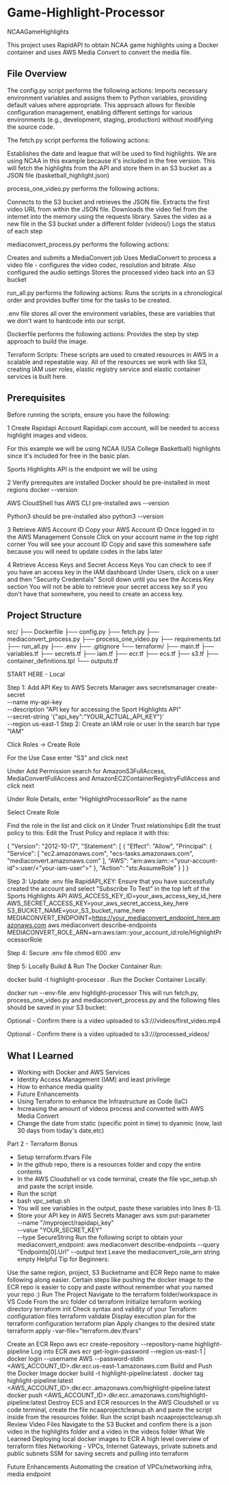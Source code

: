 # Game-Highlight-Processor

NCAAGameHighlights

This project uses RapidAPI to obtain NCAA game highlights using a Docker container and uses AWS Media Convert to convert the media file.

## **File Overview**
The config.py script performs the following actions: Imports necessary environment variables and assigns them to Python variables, providing default values where appropriate. This approach allows for flexible configuration management, enabling different settings for various environments (e.g., development, staging, production) without modifying the source code.

The fetch.py script performs the following actions:

Establishes the date and league that will be used to find highlights. We are using NCAA in this example because it's included in the free version. This will fetch the highlights from the API and store them in an S3 bucket as a JSON file (basketball_highlight.json)

process_one_video.py performs the following actions:

Connects to the S3 bucket and retrieves the JSON file. Extracts the first video URL from within the JSON file. Downloads the video fiel from the internet into the memory using the requests library. Saves the video as a new file in the S3 bucket under a different folder (videos/) Logs the status of each step

mediaconvert_process.py performs the following actions:

Creates and submits a MediaConvert job Uses MediaConvert to process a video file - configures the video codec, resolution and bitrate. Also configured the audio settings Stores the processed video back into an S3 bucket

run_all.py performs the following actions: Runs the scripts in a chronological order and provides buffer time for the tasks to be created.

.env file stores all over the environment variables, these are variables that we don't want to hardcode into our script.

Dockerfile performs the following actions: Provides the step by step approach to build the image.

Terraform Scripts: These scripts are used to created resources in AWS in a scalable and repeatable way. All of the resources we work with like S3, creating IAM user roles, elastic registry service and elastic container services is built here.

## **Prerequisites**
Before running the scripts, ensure you have the following:

1 Create Rapidapi Account
Rapidapi.com account, will be needed to access highlight images and videos.

For this example we will be using NCAA (USA College Basketball) highlights since it's included for free in the basic plan.

Sports Highlights API is the endpoint we will be using

2 Verify prerequites are installed
Docker should be pre-installed in most regions docker --version

AWS CloudShell has AWS CLI pre-installed aws --version

Python3 should be pre-installed also python3 --version

3 Retrieve AWS Account ID
Copy your AWS Account ID Once logged in to the AWS Management Console Click on your account name in the top right corner You will see your account ID Copy and save this somewhere safe because you will need to update codes in the labs later

4 Retrieve Access Keys and Secret Access Keys
You can check to see if you have an access key in the IAM dashboard Under Users, click on a user and then "Security Credentials" Scroll down until you see the Access Key section You will not be able to retrieve your secret access key so if you don't have that somewhere, you need to create an access key.

## **Project Structure**
src/
├── Dockerfile
├── config.py
├── fetch.py
├── mediaconvert_process.py
├── process_one_video.py
├── requirements.txt
├── run_all.py
├── .env
├── .gitignore
└── terraform/
    ├── main.tf
    ├── variables.tf
    ├── secrets.tf
    ├── iam.tf
    ├── ecr.tf
    ├── ecs.tf
    ├── s3.tf
    ├── container_definitions.tpl
    └── outputs.tf

START HERE - Local

Step 1: Add API Key to AWS Secrets Manager
aws secretsmanager create-secret \
    --name my-api-key \
    --description "API key for accessing the Sport Highlights API" \
    --secret-string '{"api_key":"YOUR_ACTUAL_API_KEY"}' \
    --region us-east-1
Step 2: Create an IAM role or user
In the search bar type "IAM"

Click Roles -> Create Role

For the Use Case enter "S3" and click next

Under Add Permission search for AmazonS3FullAccess, MediaConvertFullAccess and AmazonEC2ContainerRegistryFullAccess and click next

Under Role Details, enter "HighlightProcessorRole" as the name

Select Create Role

Find the role in the list and click on it Under Trust relationships Edit the trust policy to this: Edit the Trust Policy and replace it with this:

{
  "Version": "2012-10-17",
  "Statement": [
    {
      "Effect": "Allow",
      "Principal": {
        "Service": [
          "ec2.amazonaws.com",
          "ecs-tasks.amazonaws.com",
          "mediaconvert.amazonaws.com"
        ],
        "AWS": "arn:aws:iam::<"your-account-id">:user/<"your-iam-user">"
      },
      "Action": "sts:AssumeRole"
    }
  ]
}

Step 3: Update .env file
RapidAPI_KEY: Ensure that you have successfully created the account and select "Subscribe To Test" in the top left of the Sports Highlights API
AWS_ACCESS_KEY_ID=your_aws_access_key_id_here
AWS_SECRET_ACCESS_KEY=your_aws_secret_access_key_here
S3_BUCKET_NAME=your_S3_bucket_name_here
MEDIACONVERT_ENDPOINT=https://your_mediaconvert_endpoint_here.amazonaws.com
aws mediaconvert describe-endpoints
MEDIACONVERT_ROLE_ARN=arn:aws:iam::your_account_id:role/HighlightProcessorRole

Step 4: Secure .env file
chmod 600 .env

Step 5: Locally Buikd & Run The Docker Container
Run:

docker build -t highlight-processor .
Run the Docker Container Locally:

docker run --env-file .env highlight-processor
This will run fetch.py, process_one_video.py and mediaconvert_process.py and the following files should be saved in your S3 bucket:

Optional - Confirm there is a video uploaded to s3:///videos/first_video.mp4

Optional - Confirm there is a video uploaded to s3:///processed_videos/

## **What I Learned**

- Working with Docker and AWS Services
- Identity Access Management (IAM) and least privilege
- How to enhance media quality
- Future Enhancements
- Using Terraform to enhance the Infrastructure as Code (IaC)
- Increasing the amount of videos process and converted with AWS Media Convert
- Change the date from static (specific point in time) to dyanmic (now, last 30 days from today's date,etc)

Part 2 - Terraform Bonus
- Setup terraform.tfvars File
- In the github repo, there is a resources folder and copy the entire contents
- In the AWS Cloudshell or vs code terminal, create the file vpc_setup.sh and paste the script inside.
- Run the script
- bash vpc_setup.sh
- You will see variables in the output, paste these variables into lines 8-13.
- Store your API key in AWS Secrets Manager
aws ssm put-parameter \
  --name "/myproject/rapidapi_key" \
  --value "YOUR_SECRET_KEY" \
  --type SecureString
Run the following script to obtain your mediaconvert_endpoint:
aws mediaconvert describe-endpoints --query "Endpoints[0].Url" --output text
Leave the mediaconvert_role_arn string empty
Helpful Tip for Beginners:

Use the same region, project, S3 Bucketname and ECR Repo name to make following along easier. Certain steps like pushing the docker image to the ECR repo is easier to copy and paste without remember what you named your repo :)
Run The Project
Navigate to the terraform folder/workspace in VS Code From the src folder
cd terraform
Initialize terraform working directory
terraform init
Check syntax and validity of your Terraform configuration files
terraform validate
Display execution plan for the terraform configuration
terraform plan
Apply changes to the desired state
terraform apply -var-file="terraform.dev.tfvars"

Create an ECR Repo
aws ecr create-repository --repository-name highlight-pipeline
Log into ECR
aws ecr get-login-password --region us-east-1 | \
  docker login --username AWS --password-stdin <AWS_ACCOUNT_ID>.dkr.ecr.us-east-1.amazonaws.com
Build and Push the Docker Image
docker build -t highlight-pipeline:latest .
docker tag highlight-pipeline:latest <AWS_ACCOUNT_ID>.dkr.ecr.<REGION>.amazonaws.com/highlight-pipeline:latest
docker push <AWS_ACCOUNT_ID>.dkr.ecr.<REGION>.amazonaws.com/highlight-pipeline:latest
Destroy ECS and ECR resources
In the AWS Cloudshell or vs code terminal, create the file ncaaprojectcleanup.sh and paste the script inside from the resources folder.
Run the script
bash ncaaprojectcleanup.sh
Review Video Files
Navigate to the S3 Bucket and confirm there is a json video in the highlights folder and a video in the videos folder
What We Learned
Deploying local docker images to ECR
A high level overview of terraform files
Networking - VPCs, Internet Gateways, private subnets and public subnets
SSM for saving secrets and pulling into terraform

Future Enhancements
Automating the creation of VPCs/networking infra, media endpoint